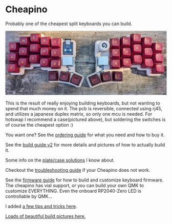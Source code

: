 Cheapino
========

Probably one of the cheapest split keyboards you can build.

![V2 in case](doc/gallery/cheapino-in-case-9.jpg)

This is the result of really enjoying building keyboards, 
but not wanting to spend that much money on it. 
The pcb is reversible, connected using rj45, 
and utilizes a japanese duplex matrix, so only one
mcu is needed. For hotswap I recommend a case(pictured above),
but soldering the switches is of course the cheapest option :)

You want one? 
See the [ordering guide](doc/orderingguide.md) for what you need and how to buy it.

See the [build guide v2](doc/buildguide_v2.md) for more details and pictures of how to actually build it.

Some info on the [plate/case solutions](doc/plates_and_cases.md) I know about.

Checkout the [troubleshooting guide](doc/troubleshooting.md) if your Cheapino does not work.

See the [firmware guide](doc/firmware.md) for how to build and customize keyboard firmware.
The cheapino has vial support, or you can build your own QMK to customize EVERYTHING.
Even the onboard RP2040-Zero LED is controllable by QMK...

I added [a few tips and tricks here](doc/tips.md).

[Loads of beautiful build pictures here.](doc/gallery.md)
